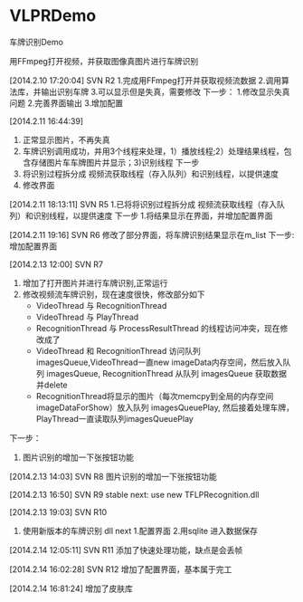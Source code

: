 VLPRDemo
========
车牌识别Demo

用FFmpeg打开视频，并获取图像真图片进行车牌识别


[2014.2.10 17:20:04]
SVN R2
1.完成用FFmpeg打开并获取视频流数据
2.调用算法库，并输出识别车牌
3.可以显示但是失真，需要修改
下一步：
1.修改显示失真问题
2.完善界面输出
3.增加配置

[2014.2.11 16:44:39]
1. 正常显示图片，不再失真
2. 车牌识别调用成功，并用3个线程来处理，1）播放线程;2）处理结果线程，包含存储图片车车牌图片并显示；3)识别线程
下一步
1. 将识别过程拆分成 视频流获取线程（存入队列）和识别线程，以提供速度
2. 修改界面

[2014.2.11 18:13:11]
SVN R5
1.已将将识别过程拆分成 视频流获取线程（存入队列）和识别线程，以提供速度
下一步
1.将结果显示在界面，并增加配置界面

[2014.2.11 19:16]
SVN R6
修改了部分界面，将车牌识别结果显示在m_list
下一步:
增加配置界面

[2014.2.13 12:00]
SVN R7
1. 增加了打开图片并进行车牌识别,正常运行
2. 修改视频流车牌识别，现在速度很快，修改部分如下
	* VideoThread 与 RecognitionThread
	* VideoThread 与 PlayThread
	* RecognitionThread 与 ProcessResultThread
	的线程访问冲突，现在修改成了
	* VideoThread 和 RecognitionThread 访问队列 imagesQueue,VideoThread一直new imageData内存空间，然后放入队列 imagesQueue,
	  RecognitionThread 从队列 imagesQueue 获取数据并delete
	* RecognitionThread将显示的图片（每次memcpy到全局的内存空间imageDataForShow）放入队列 imagesQueuePlay,
	  然后接着处理车牌，PlayThread一直读取队列imagesQueuePlay

下一步：
1. 图片识别的增加一下张按钮功能	

[2014.2.13 14:03]
SVN R8
图片识别的增加一下张按钮功能	

[2014.2.13 16:50]
SVN  R9
stable
next:
use new TFLPRecognition.dll


[2014.2.13 19:03]
SVN  R10
1. 使用新版本的车牌识别 dll 
next
1.配置界面
2.用sqlite 进入数据保存

[2014.2.14 12:05:11]
SVN R11
添加了快速处理功能，缺点是会丢帧

[2014.2.14 16:02:28]
SVN R12
增加了配置界面，基本属于完工

[2014.2.14 16:81:24]
增加了皮肤库






